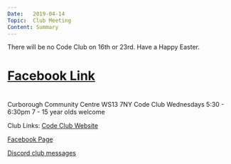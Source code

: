 ```yaml
---
Date:   2019-04-14
Topic:  Club Meeting
Content: Summary
---
```

There will be no Code Club on 16th or 23rd. Have a Happy Easter.

# [Facebook Link](https://www.facebook.com/1481985248595237/posts/1997694673690956/)

#
Curborough Community Centre
WS13 7NY
Code Club
Wednesdays 5:30 - 6:30pm
7 - 15 year olds welcome

Club Links:
[Code Club Website](https://lichfield-code-club.github.io/)

[Facebook Page](https://www.facebook.com/LichfieldCoders)

[Discord club messages](https://discord.gg/szz6xGK)
